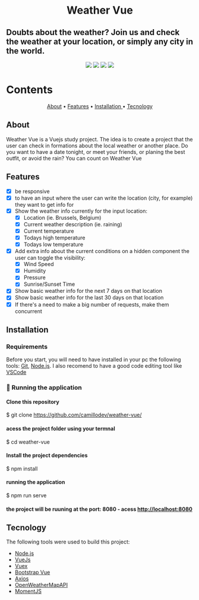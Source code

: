 <h1 align="center">Weather Vue</h1>

## Doubts about the weather? Join us and check the weather at your location, or simply any city in the world.
<p align="center">
 <img src="https://img.shields.io/static/v1?label=vue&message=2.6.11&color=<red>"/>
 <img src="https://img.shields.io/static/v1?label=bootstrap&message=4.5.3&color=<red>"/>
 <img src="https://img.shields.io/static/v1?label=axios&message=0.21.0&color=<red>"/>
 <img src="https://img.shields.io/static/v1?label=npm&message=4.12.0&color=<red>"/>
</p>

# Contents

<p align="center">
 <a href="#About">About</a> •
 <a href="#Features">Features</a> • 
 <a href="#Installation">Installation </a>•
 <a href="#Tecnology">Tecnology </a>
</p>

## About

<p> Weather Vue is a Vuejs study project. The idea is to create a project that the user can check in formations about the local weather or another place. Do you want to have a date tonight, or meet your friends, or planing the best outfit, or avoid the rain?  You can count on Weather Vue</p>

## Features

 - [x] be responsive  
 - [x] to have an input where the user can write the location (city, for example) they want to get info for  
 - [x] Show the weather info currently for the input location:
    - [x] Location (ie. Brussels, Belgium)
    - [x] Current weather description (ie. raining)
    - [x] Current temperature
    - [x] Todays high temperature
    - [x] Todays low temperature  

- [x] Add extra info about the current conditions on a hidden component the user can toggle the visibility: 
    - [x]  Wind Speed
    - [x]  Humidity
    - [x]  Pressure
    - [x]  Sunrise/Sunset Time
- [x] Show basic weather info for the next 7 days on that location  
- [x] Show basic weather info for the last 30 days on that location
- [x] If there's a need to make a big number of requests, make them concurrent

## Installation

### Requirements
Before you start, you will need to have installed in your pc the following tools: 
[Git](https://git-scm.com), [Node.js](https://nodejs.org/en/). 
I also recomend to have a good code editing tool like [VSCode](https://code.visualstudio.com/)

### 🎲 Running the application

#### Clone this repository
$ git clone <https://github.com/camillodev/weather-vue/>

#### acess the project folder using your termnal
$ cd weather-vue

#### Install the project dependencies
$ npm install

#### running the application
$ npm run serve

#### the project will be ruuning at the port: 8080 - acess <http://localhost:8080> 


## Tecnology

The following tools were used to build this project:

- [Node.js](https://nodejs.org/en/)
- [VueJs](https://vuejs.org/)
- [Vuex](https://vuex.vuejs.org/)
- [Bootstrap Vue](https://bootstrap-vue.org/)
- [Axios](https://bootstrap-vue.org/)
- [OpenWeatherMapAPI](https://openweathermap.org/)
- [MomentJS](https://momentjs.com/)
